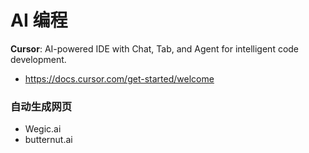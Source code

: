 # AI 编程

**Cursor**: AI-powered IDE with Chat, Tab, and Agent for intelligent code development.

- https://docs.cursor.com/get-started/welcome


### 自动生成网页

- Wegic.ai
- butternut.ai